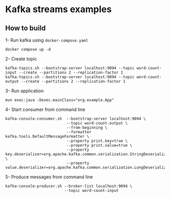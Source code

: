 # Kafka streams examples
## How to build
1- Run kafka using `docker-compose.yaml`
```shell
docker compose up -d
```
2- Create topic 
```shell
kafka-topics.sh --bootstrap-server localhost:9094 --topic word-count-input --create --partitions 2 --replication-factor 1
kafka-topics.sh --bootstrap-server localhost:9094 --topic word-count-output --create --partitions 2 --replication-factor 1
```
3- Run application
```shell
mvn exec:java -Dexec.mainClass="org.example.App"
```

4- Start consumer from command line
```shell
kafka-console-consumer.sh  --bootstrap-server localhost:9094 \
                           --topic word-count-output \
                           --from-beginning \
                           --formatter kafka.tools.DefaultMessageFormatter \
                           --property print.key=true \
                           --property print.value=true \
                           --property key.deserializer=org.apache.kafka.common.serialization.StringDeserializer \
                           --property value.deserializer=org.apache.kafka.common.serialization.LongDeserializer
```

5- Produce messages from command line
```shell
kafka-console-producer.sh --broker-list localhost:9094 \
                          --topic word-count-input
```